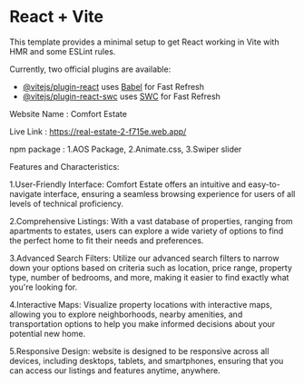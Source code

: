 # React + Vite

This template provides a minimal setup to get React working in Vite with HMR and some ESLint rules.

Currently, two official plugins are available:

- [@vitejs/plugin-react](https://github.com/vitejs/vite-plugin-react/blob/main/packages/plugin-react/README.md) uses [Babel](https://babeljs.io/) for Fast Refresh
- [@vitejs/plugin-react-swc](https://github.com/vitejs/vite-plugin-react-swc) uses [SWC](https://swc.rs/) for Fast Refresh

Website Name : Comfort Estate

Live Link : https://real-estate-2-f715e.web.app/

npm package : 
1.AOS Package,
2.Animate.css,
3.Swiper slider

Features and Characteristics:


1.User-Friendly Interface: Comfort Estate offers an intuitive and easy-to-navigate interface, ensuring a seamless browsing experience for users of all levels of technical proficiency.

2.Comprehensive Listings: With a vast database of properties, ranging from apartments to estates, users can explore a wide variety of options to find the perfect home to fit their needs and preferences.

3.Advanced Search Filters: Utilize our advanced search filters to narrow down your options based on criteria such as location, price range, property type, number of bedrooms, and more, making it easier to find exactly what you're looking for.

4.Interactive Maps: Visualize property locations with interactive maps, allowing you to explore neighborhoods, nearby amenities, and transportation options to help you make informed decisions about your potential new home.

5.Responsive Design:  website is designed to be responsive across all devices, including desktops, tablets, and smartphones, ensuring that you can access our listings and features anytime, anywhere.

